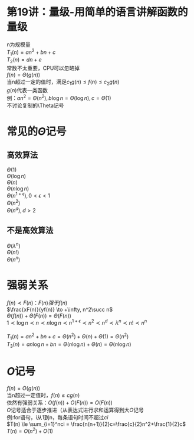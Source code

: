 # 第19讲：量级-用简单的语言讲解函数的量级
n为规模量  
$T_1(n)=an^2+bn+c$  
$T_2(n)=dn+e$  
常数不太重要，CPU可以忽略掉  
$f(n)=\Theta(g(n))$   
当n超过一定的值时，满足$c_1g(n)\le f(n) \le c_2g(n)$  
$g(n)$代表一类函数  
例：$an^2=\Theta(n^2), b\log n=\Theta(\log n), c=\Theta(1)$  
不讨论复制的\Theta记号  

# 常见的$\Theta$记号
## 高效算法
$\Theta(1)$  
$\Theta(\log n)$  
$\Theta(n)$  
$\Theta(n\log n)$  
$\Theta(n^{1+\epsilon}),0<\epsilon<1$  
$\Theta(n^2)$  
$\Theta(n^d),d>2$  
## 不是高效算法
$\Theta(\lambda ^n)$  
$\Theta(n!)$  
$\Theta(n^n)$  

# 强弱关系
$f(n)\prec F(n)：F(n)强于f(n)$  
$\frac{xF(n)}{yf(n)} \to +\infty, n^2\succ n$  
$\Theta(f(n)) + \Theta(F(n)) = \Theta(F(n))$  
$1 \prec \log n \prec n \prec n\log n \prec n^{1+\epsilon} \prec n^2 \prec n^d \prec \lambda^n \prec n! \prec n^n$  
<br/>
$T_1(n)=an^2+bn+c=\Theta(n^2) + \Theta(n) + \Theta(1) = \Theta(n^2)$  
$T_3(n)=an \log n + bn = \Theta(n \log n) + \Theta(n)=\Theta(n \log n)$  

# $O$记号
$f(n)=O(g(n))$  
当n超过一定值时，$f(n) \le cg(n)$  
依然有强弱关系：$O(f(n))+O(F(n))=O(F(n))$  
$O$记号适合于逐步推进（从表达式进行求和运算得到大$O$记号    
例:for语句，i从1到n，每条语句时间不超过$ci$  
$T(n) \le \sum_{i=1}^nci = \frac{n(n+1)}{2}c=\frac{c}{2}n^2+\frac{1}{2}c$  
$T(n)=O(n^2)+O(1)$  